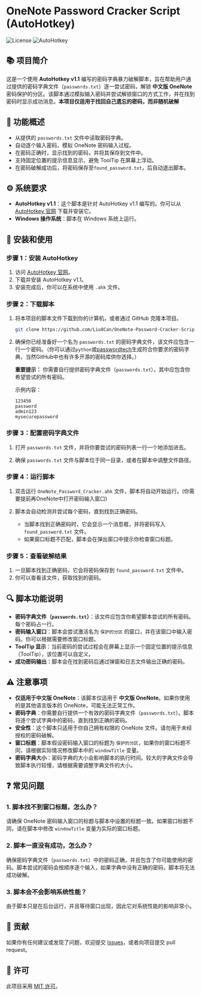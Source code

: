 # OneNote Password Cracker Script (AutoHotkey)

![License](https://img.shields.io/badge/license-MIT-green)
![AutoHotkey](https://img.shields.io/badge/AutoHotkey-v1.1-blue)

## 📚 项目简介

这是一个使用 **AutoHotkey v1.1** 编写的密码字典暴力破解脚本，旨在帮助用户通过提供的密码字典文件（`passwords.txt`）逐一尝试密码，解锁 **中文版 OneNote** 密码保护的分区。该脚本通过模拟输入密码并尝试解锁窗口的方式工作，并在找到密码时显示成功消息。**本项目仅适用于找回自己遗忘的密码，而非随机破解**

## 🔧 功能概述

- 从提供的 `passwords.txt` 文件中读取密码字典。
- 自动逐个输入密码，模拟 OneNote 密码输入过程。
- 在密码正确时，显示找到的密码，并将其保存到文件中。
- 支持固定位置的提示信息显示，避免 ToolTip 在屏幕上浮动。
- 在密码破解成功后，将密码保存至`found_password.txt`，后自动退出脚本。

## ⚙️ 系统要求

- **AutoHotkey v1.1**：这个脚本是针对 AutoHotkey v1.1 编写的。你可以从 [AutoHotkey 官网](https://www.autohotkey.com/) 下载并安装它。
- **Windows 操作系统**：脚本在 Windows 系统上运行。

## 📝 安装和使用

### 步骤 1：安装 AutoHotkey

1. 访问 [AutoHotkey 官网](https://www.autohotkey.com/)。
2. 下载并安装 AutoHotkey v1.1。
3. 安装完成后，你可以在系统中使用 `.ahk` 文件。

### 步骤 2：下载脚本

1. 将本项目的脚本文件下载到你的计算机，或者通过 GitHub 克隆本项目。

    ```bash
    git clone https://github.com/Liu8Can/OneNote-Password-Cracker-Script.git
    ```

2. 确保你已经准备好一个名为 `passwords.txt` 的密码字典文件，该文件应包含一行一个密码。（你可以通过`python`或[passwordtech](https://github.com/cthoeing/passwordtech)生成符合你要求的密码字典，当然GitHub中也有许多开源的密码库供你选择。）

    **重要提示：** 你需要自行提供密码字典文件（`passwords.txt`），其中应包含你希望尝试的所有密码。

    示例内容：

    ```
    123456
    password
    admin123
    mysecurepassword
    ```

### 步骤 3：配置密码字典文件

1. 打开 `passwords.txt` 文件，并将你要尝试的密码列表一行一个地添加进去。

2. 确保 `passwords.txt` 文件与脚本位于同一目录，或者在脚本中调整文件路径。

### 步骤 4：运行脚本

1. 双击运行 `OneNote_Password_Cracker.ahk` 文件，脚本将自动开始运行。(你需要提前再OneNote中打开密码输入窗口)
2. 脚本会自动检测并尝试每个密码，直到找到正确密码。

    - 当脚本找到正确密码时，它会显示一个消息框，并将密码写入 `found_password.txt` 文件。
    - 如果窗口标题不匹配，脚本会在弹出窗口中提示你检查窗口标题。

### 步骤 5：查看破解结果

1. 一旦脚本找到正确密码，它会将密码保存到 `found_password.txt` 文件中。
2. 你可以查看该文件，获取找到的密码。

## 🔍 脚本功能说明

- **密码字典文件（`passwords.txt`）**：该文件应包含你希望脚本尝试的所有密码。每个密码占一行。
- **密码输入窗口**：脚本会尝试激活名为 `保护的分区` 的窗口，并在该窗口中输入密码。你可以根据需要修改窗口标题。
- **ToolTip 显示**：当前密码的尝试过程会在屏幕上显示一个固定位置的提示信息（ToolTip），该位置可以自定义。
- **成功密码输出**：脚本会在找到密码后通过弹窗和日志文件输出正确的密码。

## ⚠️ 注意事项

- **仅适用于中文版 OneNote**：该脚本仅适用于 **中文版 OneNote**。如果你使用的是其他语言版本的 OneNote，可能无法正常工作。
- **密码字典**：你需要自行提供一个有效的密码字典文件（`passwords.txt`）。脚本将逐个尝试字典中的密码，直到找到正确的密码。
- **安全性**：这个脚本只适用于你自己拥有权限的 OneNote 文件。请勿用于未经授权的密码破解。
- **窗口标题**：脚本假设密码输入窗口的标题为 `保护的分区`，如果你的窗口标题不同，请根据实际情况修改脚本中的 `windowTitle` 变量。
- **密码字典大小**：密码字典的大小会影响脚本的执行时间。较大的字典文件会导致脚本执行较慢，请根据需要调整字典文件的大小。

## ❓ 常见问题

### 1. 脚本找不到窗口标题，怎么办？

请确保 OneNote 密码输入窗口的标题与脚本中设置的标题一致。如果窗口标题不同，请在脚本中修改 `windowTitle` 变量为实际的窗口标题。

### 2. 脚本一直没有成功，怎么办？

确保密码字典文件（`passwords.txt`）中的密码正确，并且包含了你可能使用的密码。脚本尝试的密码会按顺序逐个输入，如果字典中没有正确的密码，脚本将无法成功破解。

### 3. 脚本会不会影响系统性能？

由于脚本只是在后台运行，并且等待窗口出现，因此它对系统性能的影响非常小。

## 🤝 贡献

如果你有任何建议或发现了问题，欢迎提交 [Issues](https://github.com/your-username/OneNote-Password-Cracker/issues)，或者向项目提交 pull request。

## 📄 许可

此项目采用 [MIT 许可](LICENSE)。
